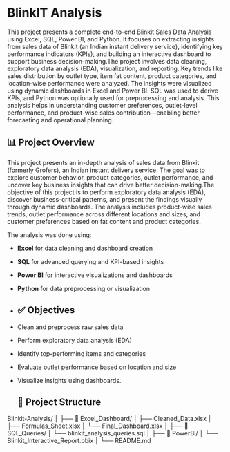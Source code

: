 # BlinkIT Analysis
This project presents a complete end-to-end Blinkit Sales Data Analysis using Excel, SQL, Power BI, and Python. It focuses on extracting insights from sales data of Blinkit (an Indian instant delivery service), identifying key performance indicators (KPIs), and building an interactive dashboard to support business decision-making.The project involves data cleaning, exploratory data analysis (EDA), visualization, and reporting. Key trends like sales distribution by outlet type, item fat content, product categories, and location-wise performance were analyzed. The insights were visualized using dynamic dashboards in Excel and Power BI. SQL was used to derive KPIs, and Python was optionally used for preprocessing and analysis.
This analysis helps in understanding customer preferences, outlet-level performance, and product-wise sales contribution—enabling better forecasting and operational planning.

## 📊 Project Overview
This project presents an in-depth analysis of sales data from Blinkit (formerly Grofers), an Indian instant delivery service. The goal was to explore customer behavior, product categories, outlet performance, and uncover key business insights that can drive better decision-making.The objective of this project is to perform exploratory data analysis (EDA), discover business-critical patterns, and present the findings visually through dynamic dashboards. The analysis includes product-wise sales trends, outlet performance across different locations and sizes, and customer preferences based on fat content and product categories.


The analysis was done using:
- **Excel** for data cleaning and dashboard creation
- **SQL** for advanced querying and KPI-based insights
- **Power BI** for interactive visualizations and dashboards
- **Python** for data preprocessing or visualization

- ## ✅ Objectives
- Clean and preprocess raw sales data
- Perform exploratory data analysis (EDA)
- Identify top-performing items and categories
- Evaluate outlet performance based on location and size
- Visualize insights using dashboards.

  ## 📁 Project Structure
  
Blinkit-Analysis/
│
├── 📂 Excel_Dashboard/
│   ├── Cleaned_Data.xlsx
│   ├── Formulas_Sheet.xlsx
│   └── Final_Dashboard.xlsx
│
├── 📂 SQL_Queries/
│   └── blinkit_analysis_queries.sql
│
├── 📂 PowerBI/
│   └── Blinkit_Interactive_Report.pbix
│
└── README.md
